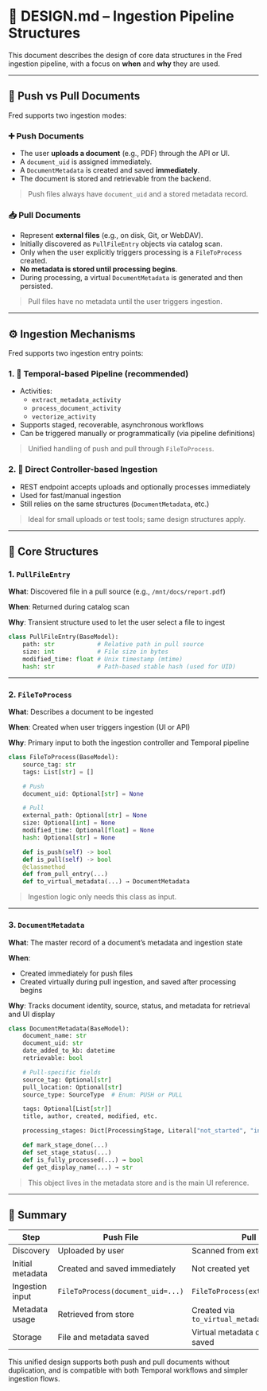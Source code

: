 # 📐 DESIGN.md – Ingestion Pipeline Structures

This document describes the design of core data structures in the Fred ingestion pipeline, with a focus on **when** and **why** they are used.

---

## 🧭 Push vs Pull Documents

Fred supports two ingestion modes:

### ➕ Push Documents

- The user **uploads a document** (e.g., PDF) through the API or UI.
- A `document_uid` is assigned immediately.
- A `DocumentMetadata` is created and saved **immediately**.
- The document is stored and retrievable from the backend.

> Push files always have `document_uid` and a stored metadata record.

### 📥 Pull Documents

- Represent **external files** (e.g., on disk, Git, or WebDAV).
- Initially discovered as `PullFileEntry` objects via catalog scan.
- Only when the user explicitly triggers processing is a `FileToProcess` created.
- **No metadata is stored until processing begins**.
- During processing, a virtual `DocumentMetadata` is generated and then persisted.

> Pull files have no metadata until the user triggers ingestion.

---

## ⚙️ Ingestion Mechanisms

Fred supports two ingestion entry points:

### 1. 🧩 Temporal-based Pipeline (recommended)

- Activities:
  - `extract_metadata_activity`
  - `process_document_activity`
  - `vectorize_activity`
- Supports staged, recoverable, asynchronous workflows
- Can be triggered manually or programmatically (via pipeline definitions)

> Unified handling of push and pull through `FileToProcess`.

### 2. 🚀 Direct Controller-based Ingestion

- REST endpoint accepts uploads and optionally processes immediately
- Used for fast/manual ingestion
- Still relies on the same structures (`DocumentMetadata`, etc.)

> Ideal for small uploads or test tools; same design structures apply.

---

## 🧱 Core Structures

### 1. `PullFileEntry`

**What**: Discovered file in a pull source (e.g., `/mnt/docs/report.pdf`)

**When**: Returned during catalog scan

**Why**: Transient structure used to let the user select a file to ingest

```python
class PullFileEntry(BaseModel):
    path: str            # Relative path in pull source
    size: int            # File size in bytes
    modified_time: float # Unix timestamp (mtime)
    hash: str            # Path-based stable hash (used for UID)
```

---

### 2. `FileToProcess`

**What**: Describes a document to be ingested

**When**: Created when user triggers ingestion (UI or API)

**Why**: Primary input to both the ingestion controller and Temporal pipeline

```python
class FileToProcess(BaseModel):
    source_tag: str
    tags: List[str] = []

    # Push
    document_uid: Optional[str] = None

    # Pull
    external_path: Optional[str] = None
    size: Optional[int] = None
    modified_time: Optional[float] = None
    hash: Optional[str] = None

    def is_push(self) -> bool
    def is_pull(self) -> bool
    @classmethod
    def from_pull_entry(...)
    def to_virtual_metadata(...) → DocumentMetadata
```

> Ingestion logic only needs this class as input.

---

### 3. `DocumentMetadata`

**What**: The master record of a document’s metadata and ingestion state

**When**: 
- Created immediately for push files
- Created virtually during pull ingestion, and saved after processing begins

**Why**: Tracks document identity, source, status, and metadata for retrieval and UI display

```python
class DocumentMetadata(BaseModel):
    document_name: str
    document_uid: str
    date_added_to_kb: datetime
    retrievable: bool

    # Pull-specific fields
    source_tag: Optional[str]
    pull_location: Optional[str]
    source_type: SourceType  # Enum: PUSH or PULL

    tags: Optional[List[str]]
    title, author, created, modified, etc.

    processing_stages: Dict[ProcessingStage, Literal["not_started", "in_progress", "done", "failed"]]

    def mark_stage_done(...)
    def set_stage_status(...)
    def is_fully_processed(...) → bool
    def get_display_name(...) → str
```

> This object lives in the metadata store and is the main UI reference.

---

## 🧼 Summary

| Step            | Push File                            | Pull File                             |
|------------------|--------------------------------------|----------------------------------------|
| Discovery        | Uploaded by user                     | Scanned from external source           |
| Initial metadata | Created and saved immediately        | Not created yet                        |
| Ingestion input  | `FileToProcess(document_uid=...)`    | `FileToProcess(external_path=...)`     |
| Metadata usage   | Retrieved from store                 | Created via `to_virtual_metadata()`    |
| Storage          | File and metadata saved              | Virtual metadata created, then saved   |

This unified design supports both push and pull documents without duplication, and is compatible with both Temporal workflows and simpler ingestion flows.

